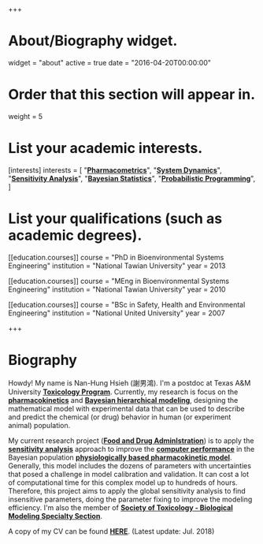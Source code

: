 +++
# About/Biography widget.
widget = "about"
active = true
date = "2016-04-20T00:00:00"

# Order that this section will appear in.
weight = 5

# List your academic interests.
[interests]
  interests = [
    "[**Pharmacometrics**](https://en.wikipedia.org/wiki/Pharmacometrics)",
    "[**System Dynamics**](https://en.wikipedia.org/wiki/System_dynamics)",
    "[**Sensitivity Analysis**](https://en.wikipedia.org/wiki/Sensitivity_analysis)",
    "[**Bayesian Statistics**](https://en.wikipedia.org/wiki/Bayesian_statistics)",
    "[**Probabilistic Programming**](https://en.wikipedia.org/wiki/Probabilistic_programming_language)",
  ]
  
# List your qualifications (such as academic degrees).
[[education.courses]]
  course = "PhD in Bioenvironmental Systems Engineering"
  institution = "National Tawian University"
  year = 2013

[[education.courses]]
  course = "MEng in Bioenvironmental Systems Engineering"
  institution = "National Tawian University"
  year = 2010

[[education.courses]]
  course = "BSc in Safety, Health and Environmental Engineering"
  institution = "National United University"
  year = 2007
 
+++

# Biography

Howdy! My name is Nan-Hung Hsieh (謝男鴻). I'm a postdoc at Texas A&M University [**Toxicology Program**](https://toxicology.tamu.edu/). Currently, my research is focus on the [**pharmacokinetics**](https://en.wikipedia.org/wiki/Pharmacokinetics) and [**Bayesian hierarchical modeling**](https://en.wikipedia.org/wiki/Bayesian_hierarchical_modeling), designing the mathematical model with experimental data that can be used to describe and predict the chemical (or drug) behavior in human (or experiment animal) population. 

My current research project ([**Food and Drug AdminIstration**](http://grantome.com/grant/NIH/U01-FD005838-01)) is to apply the [**sensitivity analysis**](https://en.wikipedia.org/wiki/Sensitivity_analysis) approach to improve the [**computer performance**](https://en.wikipedia.org/wiki/Computer_performance) in the Bayesian population [**physiologically based pharmacokinetic model**](https://en.wikipedia.org/wiki/Physiologically_based_pharmacokinetic_modelling). Generally, this model includes the dozens of parameters with uncertainties that posed a challenge in model calibration and validation. It can cost a lot of computational time for this complex model up to hundreds of hours. Therefore, this project aims to apply the global sensitivity analysis to find insensitive parameters, doing the parameter fixing to improve the modeling efficiency. I'm also the member of [**Society of Toxicology - Biological Modeling Specialty Section**](https://www.toxicology.org/groups/ss/BMSS/index.asp).

A copy of my CV can be found [**HERE**](/post/CV_(NHsieh).pdf). (Latest update: Jul. 2018)